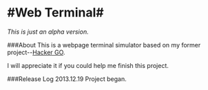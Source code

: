 #Web Terminal#
====
*This is just an alpha version.*

###About
This is a webpage terminal simulator based on my former project--[Hacker GO](https://github.com/Jing0/Hacker_GO).

I will appreciate it if you could help me finish this project.

###Release Log
2013.12.19
Project began.